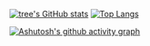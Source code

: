 [![tree's GitHub stats](https://github-readme-stats.vercel.app/api?username=xingbang&hide=prs&show_icons=true&theme=vue&show_icons=true)](https://github.com/anuraghazra/github-readme-stats)
[![Top Langs](https://github-readme-stats.vercel.app/api/top-langs/?username=xingbang&layout=compact&theme=vue)](https://github.com/anuraghazra/github-readme-stats)

[![Ashutosh's github activity graph](https://activity-graph.herokuapp.com/graph?username=xingbang&theme=dracula)](https://github.com/ashutosh00710/github-readme-activity-graph)

